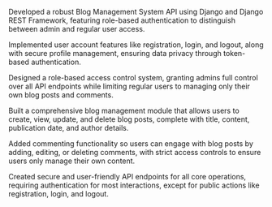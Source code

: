 Developed a robust Blog Management System API using Django and Django REST Framework, featuring role-based authentication to distinguish between admin and regular user access.



Implemented user account features like registration, login, and logout, along with secure profile management, ensuring data privacy through token-based authentication.



Designed a role-based access control system, granting admins full control over all API endpoints while limiting regular users to managing only their own blog posts and comments.



Built a comprehensive blog management module that allows users to create, view, update, and delete blog posts, complete with title, content, publication date, and author details.



Added commenting functionality so users can engage with blog posts by adding, editing, or deleting comments, with strict access controls to ensure users only manage their own content.



Created secure and user-friendly API endpoints for all core operations, requiring authentication for most interactions, except for public actions like registration, login, and logout.
